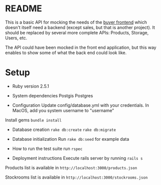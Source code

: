 # README

This is a basic API for mocking the needs of the [buyer frontend](https://github.com/maugsbur/UNICEF-innovations-challenge) which doesn't itself need a backend (except sales, but that is another project). It should be replaced by several more complete APIs: Products, Storage, Users, etc.

The API could have been mocked in the front end application, but this way enables to show some of what the back end could look like.

# Setup

* Ruby version
2.5.1

* System dependencies
Postgis
Postgres

* Configuration
Update config/database.yml with your credentials. In MacOS, add you system username to "username"

Install gems `bundle install`

* Database creation
`rake db:create`
`rake db:migrate`

* Database initialization
Run `rake db:seed` for example data

* How to run the test suite
run `rspec`

* Deployment instructions
Execute rails server by running `rails s`

Products list is available in `http://localhost:3000/products.json`

Stockrooms list is available in `http://localhost:3000/stockrooms.json`
